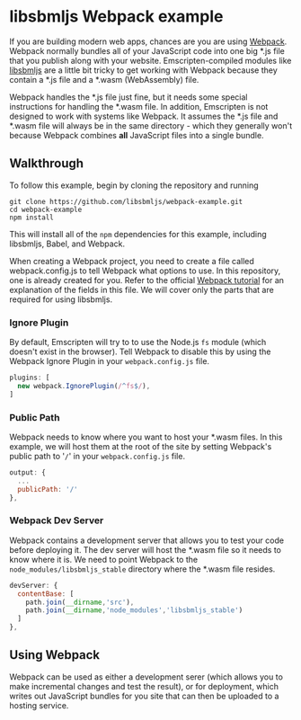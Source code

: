# libsbmljs Webpack example

If you are building modern web apps, chances are you are using [Webpack](https://webpack.js.org/). Webpack normally bundles all of your JavaScript code into one big *.js file that you publish along with your website.
Emscripten-compiled modules like [libsbmljs](https://libsbmljs.github.io/) are a little bit tricky to get working with Webpack because they contain a *.js file and a *.wasm (WebAssembly) file.

Webpack handles the *.js file just fine, but it needs some special instructions for handling the *.wasm file.
In addition, Emscripten is not designed to work with systems like Webpack. It assumes the *.js file and *.wasm file will always be in the same directory - which they generally won't because Webpack combines **all** JavaScript files into a single bundle.

## Walkthrough

To follow this example, begin by cloning the repository and running

```
git clone https://github.com/libsbmljs/webpack-example.git
cd webpack-example
npm install
```

This will install all of the `npm` dependencies for this example, including libsbmljs, Babel, and Webpack.

When creating a Webpack project, you need to create a file called webpack.config.js to tell Webpack what options to use. In this repository, one is already created for you. Refer to the official [Webpack tutorial](https://webpack.js.org/guides/getting-started/) for an explanation of the fields in this file. We will cover only the parts that are required for using libsbmljs.

### Ignore Plugin

By default, Emscripten will try to to use the Node.js `fs` module (which doesn't exist in the browser). Tell Webpack to disable this by using the Webpack Ignore Plugin in your `webpack.config.js` file.

```javascript
plugins: [
  new webpack.IgnorePlugin(/^fs$/),
]
```

### Public Path

Webpack needs to know where you want to host your *.wasm files. In this example, we will host them at the root of the site by setting Webpack's public path to '`/`' in your `webpack.config.js` file.

```javascript
output: {
  ...
  publicPath: '/'
},
```

### Webpack Dev Server

Webpack contains a development server that allows you to test your code before deploying it. The dev server will host the *.wasm file so it needs to know where it is. We need to point Webpack to the `node_modules/libsbmljs_stable` directory where the *.wasm file resides.

```javascript
devServer: {
  contentBase: [
    path.join(__dirname,'src'),
    path.join(__dirname,'node_modules','libsbmljs_stable')
  ]
},
```

## Using Webpack

Webpack can be used as either a development serer (which allows you to make incremental changes and test the result), or for deployment, which writes out JavaScript bundles for you site that can then be uploaded to a hosting service.
